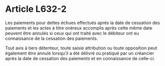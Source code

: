 # Article L632-2

Les paiements pour dettes échues effectués après la date de cessation des paiements et les actes à titre onéreux accomplis après cette même date peuvent être annulés si ceux qui ont traité avec le débiteur ont eu connaissance de la cessation des paiements.

Tout avis à tiers détenteur, toute saisie attribution ou toute opposition peut également être annulé lorsqu'il a été délivré ou pratiqué par un créancier après la date de cessation des paiements et en connaissance de celle-ci.
